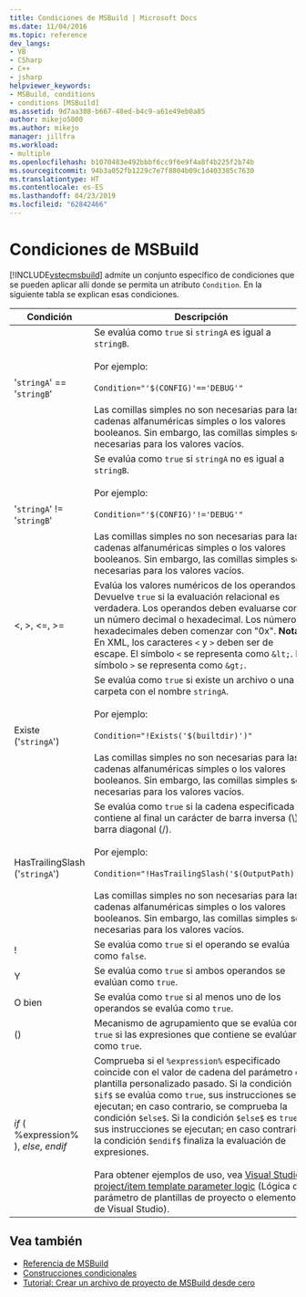 ```yaml
---
title: Condiciones de MSBuild | Microsoft Docs
ms.date: 11/04/2016
ms.topic: reference
dev_langs:
- VB
- CSharp
- C++
- jsharp
helpviewer_keywords:
- MSBuild, conditions
- conditions [MSBuild]
ms.assetid: 9d7aa308-b667-48ed-b4c9-a61e49eb0a85
author: mikejo5000
ms.author: mikejo
manager: jillfra
ms.workload:
- multiple
ms.openlocfilehash: b1070483e492bbbf6cc9f6e9f4a8f4b225f2b74b
ms.sourcegitcommit: 94b3a052fb1229c7e7f8804b09c1d403385c7630
ms.translationtype: HT
ms.contentlocale: es-ES
ms.lasthandoff: 04/23/2019
ms.locfileid: "62842466"
---
```

# <a name="msbuild-conditions"></a>Condiciones de MSBuild
[!INCLUDE[vstecmsbuild](../extensibility/internals/includes/vstecmsbuild_md.md)] admite un conjunto específico de condiciones que se pueden aplicar allí donde se permita un atributo `Condition`. En la siguiente tabla se explican esas condiciones.

|Condición|Descripción|
|---------------|-----------------|
|'`stringA`' == '`stringB`'|Se evalúa como `true` si `stringA` es igual a `stringB`.<br /><br /> Por ejemplo:<br /><br /> `Condition="'$(CONFIG)'=='DEBUG'"`<br /><br /> Las comillas simples no son necesarias para las cadenas alfanuméricas simples o los valores booleanos. Sin embargo, las comillas simples son necesarias para los valores vacíos.|
|'`stringA`' != '`stringB`'|Se evalúa como `true` si `stringA` no es igual a `stringB`.<br /><br /> Por ejemplo:<br /><br /> `Condition="'$(CONFIG)'!='DEBUG'"`<br /><br /> Las comillas simples no son necesarias para las cadenas alfanuméricas simples o los valores booleanos. Sin embargo, las comillas simples son necesarias para los valores vacíos.|
|\<, >, \<=, >=|Evalúa los valores numéricos de los operandos. Devuelve `true` si la evaluación relacional es verdadera. Los operandos deben evaluarse como un número decimal o hexadecimal. Los números hexadecimales deben comenzar con "0x". **Nota:**  En XML, los caracteres `<` y `>` deben ser de escape. El símbolo `<` se representa como `&lt;`. El símbolo `>` se representa como `&gt;`.|
|Existe ('`stringA`')|Se evalúa como `true` si existe un archivo o una carpeta con el nombre `stringA`.<br /><br /> Por ejemplo:<br /><br /> `Condition="!Exists('$(builtdir)')"`<br /><br /> Las comillas simples no son necesarias para las cadenas alfanuméricas simples o los valores booleanos. Sin embargo, las comillas simples son necesarias para los valores vacíos.|
|HasTrailingSlash ('`stringA`')|Se evalúa como `true` si la cadena especificada contiene al final un carácter de barra inversa (\\) o barra diagonal (/).<br /><br /> Por ejemplo:<br /><br /> `Condition="!HasTrailingSlash('$(OutputPath)')"`<br /><br /> Las comillas simples no son necesarias para las cadenas alfanuméricas simples o los valores booleanos. Sin embargo, las comillas simples son necesarias para los valores vacíos.|
|!|Se evalúa como `true` si el operando se evalúa como `false`.|
|Y|Se evalúa como `true` si ambos operandos se evalúan como `true`.|
|O bien|Se evalúa como `true` si al menos uno de los operandos se evalúa como `true`.|
|()|Mecanismo de agrupamiento que se evalúa como `true` si las expresiones que contiene se evalúan como `true`.|
|$if$ ( %expression% ), $else$, $endif$|Comprueba si el `%expression%` especificado coincide con el valor de cadena del parámetro de plantilla personalizado pasado. Si la condición `$if$` se evalúa como `true`, sus instrucciones se ejecutan; en caso contrario, se comprueba la condición `$else$`. Si la condición `$else$` es `true`, sus instrucciones se ejecutan; en caso contrario, la condición `$endif$` finaliza la evaluación de expresiones.<br /><br /> Para obtener ejemplos de uso, vea [Visual Studio project/item template parameter logic](http://stackoverflow.com/questions/6709057/visual-studio-project-item-template-parameter-logic) (Lógica del parámetro de plantillas de proyecto o elemento de Visual Studio).|

## <a name="see-also"></a>Vea también
- [Referencia de MSBuild](../msbuild/msbuild-reference.md)
- [Construcciones condicionales](../msbuild/msbuild-conditional-constructs.md)
- [Tutorial: Crear un archivo de proyecto de MSBuild desde cero](../msbuild/walkthrough-creating-an-msbuild-project-file-from-scratch.md)
